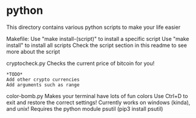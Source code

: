 # python
This directory contains various python scripts to make your life easier

Makefile:
	Use "make install-(script)" to install a specific script
	Use "make install" to install all scripts
	Check the script section in this readme to see more about the script

cryptocheck.py
	Checks the current price of bitcoin for you!

	*TODO*
	Add other crypto currencies
	Add arguments such as range

color-bomb.py
	Makes your terminal have lots of fun colors
	Use Ctrl+D to exit and restore the correct settings!
	Currently works on windows (kinda), and unix!
	Requires the python module psutil (pip3 install psutil)